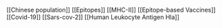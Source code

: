 [[Chinese population]]
[[Epitopes]]
[[MHC-II]]
[[Epitope-based Vaccines]]
[[Covid-19]]
[[Sars-cov-2]]
[[Human Leukocyte Antigen Hla]]
